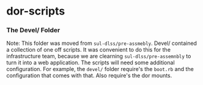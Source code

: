 # dor-scripts

### The Devel/ Folder

Note: This folder was moved from `sul-dlss/pre-assmebly`. Devel/ contained a collection of one off scripts. It was convenient to do this for the infrastructure team, because we are clearning `sul-dlss/pre-assemnbly` to turn it into a web application. 
The scripts will need some additional configuration. For example, the `devel/` folder require's the `boot.rb` and the configuration that comes with that. Also require's the dor mounts. 